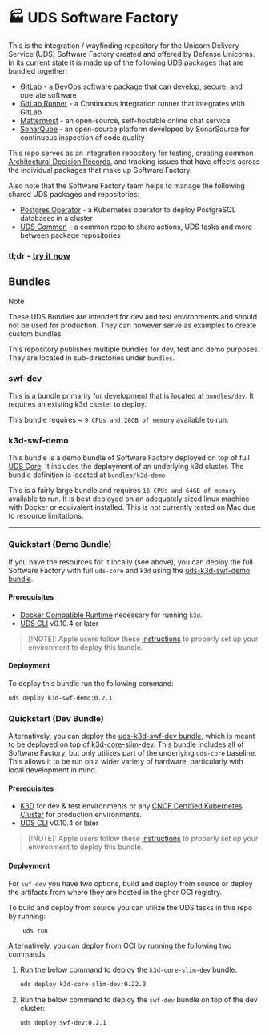 # 🏭 UDS Software Factory

This is the integration / wayfinding repository for the Unicorn Delivery Service (UDS) Software Factory created and offered by Defense Unicorns.  In its current state it is made up of the following UDS packages that are bundled together:

- [GitLab](https://github.com/defenseunicorns/uds-package-gitlab) - a DevOps software package that can develop, secure, and operate software
- [GitLab Runner](https://github.com/defenseunicorns/uds-package-gitlab-runner) - a Continuous Integration runner that integrates with GitLab
- [Mattermost](https://github.com/defenseunicorns/uds-package-mattermost) - an open-source, self-hostable online chat service
- [SonarQube](https://github.com/defenseunicorns/uds-package-sonarqube) - an open-source platform developed by SonarSource for continuous inspection of code quality

This repo serves as an integration repository for testing, creating common [Architectural Decision Records](./adr), and tracking issues that have effects across the individual packages that make up Software Factory.

Also note that the Software Factory team helps to manage the following shared UDS packages and repositories:

- [Postgres Operator](https://github.com/defenseunicorns/uds-package-postgres-operator) - a Kubernetes operator to deploy PostgreSQL databases in a cluster
- [UDS Common](https://github.com/defenseunicorns/uds-common) - a common repo to share actions, UDS tasks and more between package repositories

### tl;dr - [try it now](#quickstart-demo-bundle)

## Bundles

> [!NOTE]
> These UDS Bundles are intended for dev and test environments and should not be used for production. They can however serve as examples to create custom bundles.

This repository publishes multiple bundles for dev, test and demo purposes. They are located in sub-directories under `bundles`.

### swf-dev

This is a bundle primarily for development that is located at `bundles/dev`. It requires an existing k3d cluster to deploy.

This bundle requires ~ `9 CPUs and 28GB of memory` available to run.

### k3d-swf-demo

This bundle is a demo bundle of Software Factory deployed on top of full [UDS Core](https://github.com/defenseunicorns/uds-core). It includes the deployment of an underlying k3d cluster. The bundle definition is located at `bundles/k3d-demo`

This is a fairly large bundle and requires `16 CPUs and 64GB of memory` available to run. It is best deployed on an adequately sized linux machine with Docker or equivalent installed. This is not currently tested on Mac due to resource limitations.

---

### Quickstart (Demo Bundle)

If you have the resources for it locally (see above), you can deploy the full Software Factory with full `uds-core` and `k3d` using the [uds-k3d-swf-demo bundle](./bundles/k3d-demo/README.md).

#### Prerequisites

- [Docker Compatible Runtime](https://docs.docker.com/engine/) necessary for running `k3d`.
- [UDS CLI](https://github.com/defenseunicorns/uds-cli?tab=readme-ov-file#install) v0.10.4 or later

> [!NOTE]: Apple users follow these [instructions](./docs/development.md) to properly set up your environment to deploy this bundle.

#### Deployment

To deploy this bundle run the following command:

<!-- x-release-please-start-version -->

```bash
uds deploy k3d-swf-demo:0.2.1
```

<!-- x-release-please-end -->

### Quickstart (Dev Bundle)

Alternatively, you can deploy the [uds-k3d-swf-dev bundle](./bundles/dev/README.md), which is meant to be deployed on top of [k3d-core-slim-dev](https://github.com/defenseunicorns/uds-core/blob/main/bundles/k3d-slim-dev/README.md). This bundle includes all of Software Factory, but only utilizes part of the underlying `uds-core` baseline. This allows it to be run on a wider variety of hardware, particularly with local development in mind.

#### Prerequisites

- [K3D](https://k3d.io/) for dev & test environments or any [CNCF Certified Kubernetes Cluster](https://www.cncf.io/training/certification/software-conformance/#logos) for production environments.
- [UDS CLI](https://github.com/defenseunicorns/uds-cli?tab=readme-ov-file#install) v0.10.4 or later

> [!NOTE]: Apple users follow these [instructions](./docs/development.md) to properly set up your environment to deploy this bundle.

#### Deployment

For `swf-dev` you have two options, build and deploy from source or deploy the artifacts from where they are hosted in the ghcr OCI registry.

To build and deploy from source you can utilize the UDS tasks in this repo by running:

```bash
    uds run
```

Alternatively, you can deploy from OCI by running the following two commands:

1. Run the below command to deploy the `k3d-core-slim-dev` bundle:

    ```bash
    uds deploy k3d-core-slim-dev:0.22.0
    ```

1. Run the below command to deploy the `swf-dev` bundle on top of the dev cluster:

    <!-- x-release-please-start-version -->
    ```bash
    uds deploy swf-dev:0.2.1
    ```
    <!-- x-release-please-end -->
